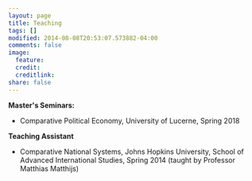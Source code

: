 ```yaml
---
layout: page
title: Teaching
tags: []
modified: 2014-08-08T20:53:07.573882-04:00
comments: false
image:
  feature:
  credit:
  creditlink: 
share: false
---
```


**Master's Seminars:**

* Comparative Political Economy, University of Lucerne, Spring 2018 

**Teaching Assistant**

* Comparative National Systems, Johns Hopkins University, School of Advanced International Studies, Spring 2014 (taught by Professor Matthias Matthijs)